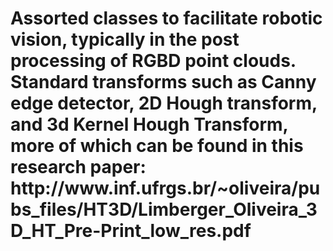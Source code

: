 <h1>Assorted classes to facilitate robotic vision, typically in the post processing of RGBD point clouds. Standard transforms such as Canny edge detector, 2D Hough transform, and 3d Kernel Hough Transform, more of which can be found in this research paper:
  http://www.inf.ufrgs.br/~oliveira/pubs_files/HT3D/Limberger_Oliveira_3D_HT_Pre-Print_low_res.pdf
